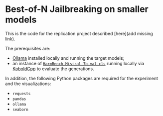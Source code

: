 # Best-of-N Jailbreaking on smaller models

This is the code for the replication project described [here](add missing link).

The prerequisites are:
* [Ollama](https://ollama.com/) installed locally and running the target models;
* an instance of [`HarmBench-Mistral-7b-val-cls`](https://huggingface.co/cais/HarmBench-Mistral-7b-val-cls) running locally via [KoboldCpp](https://github.com/LostRuins/koboldcpp) to evaluate the generations.

In addition, the following Python packages are required for the experiment and the visualizations:
* `requests`
* `pandas`
* `ollama`
* `seaborn`
